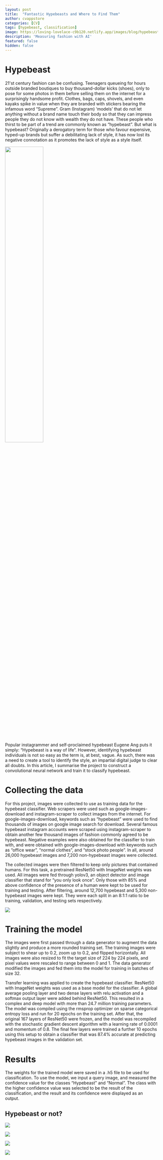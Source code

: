 ```yaml
---
layout: post
title:  "Fantastic Hypebeasts and Where to Find Them"
author: cvappstore
categories: [CV]
tags: [hypebeast, classification]
image: https://loving-lovelace-c9b120.netlify.app/images/blog/hypebeast_example5.jpeg
description: 'Measuring fashion with AI'
featured: false
hidden: false
---
```


# Hypebeast
21'st century fashion can be confusing. Teenagers queueing for hours outside branded boutiques to buy thousand-dollar kicks (shoes), only to pose for some photos in them before selling them on the internet for a surprisingly handsome profit. Clothes, bags, caps, shovels, and even kayaks spike in value when they are branded with stickers bearing the infamous word “Supreme”. Gram (Instagram) ‘models’ that do not let anything without a brand name touch their body so that they can impress people they do not know with wealth they do not have. These people who thirst to be part of a trend are commonly known as “hypebeast”. But what is hypebeast? Originally a derogatory term for those who favour expensive, hyped-up brands but suffer a debilitating lack of style, it has now lost its negative connotation as it promotes the lack of style as a style itself.

<img src="https://loving-lovelace-c9b120.netlify.com/images/blog/supreme1.png" width="50%" />


Popular instagrammer and self-proclaimed hypebeast Eugene Ang puts it simply: “Hypebeast is a way of life”. However, identifying hypebeast individuals is not so easy as the term is, at best, vague. As such, there was a need to create a tool to identify the style, an impartial digital judge to clear all doubts. In this article, I summarise the project to construct a convolutional neural network and train it to classify hypebeast.

# Collecting the data
For this project, images were collected to use as training data for the hypebeast classifier. Web scrapers were used such as google-images-download and instagram-scraper to collect images from the internet. For google-images-download, keywords such as “hypebeast” were used to find thousands of images on google image search for download. Several famous hypebeast instagram accounts were scraped using instagram-scraper to obtain another few thousand images of fashion commonly agreed to be hypebeast. Negative examples were also obtained for the classifier to train with, and were obtained with google-images-download with keywords such as “office wear”, “normal clothes”, and “stock photo people”. In all, around 26,000 hypebeast images and 7,200 non-hypebeast images were collected.

The collected images were then filtered to keep only pictures that contained humans. For this task, a pretrained ResNet50 with ImageNet weights was used. All images were fed through yolov3, an object detector and image classifier that stand for “you only look once”. Only those with 85% and above confidence of the presence of a human were kept to be used for training and testing. After filtering, around 12,700 hypebeast and 5,300 non- hypebeast images were kept. They were each split in an 8:1:1 ratio to be training, validation, and testing sets respectively.

<img src=https://loving-lovelace-c9b120.netlify.com/images/blog/hypebeast_example.jpeg />

# Training the model
The images were first passed through a data generator to augment the data slightly and produce a more rounded training set. The training images were subject to shear up to 0.2, zoom up to 0.2, and flipped horizontally. All images were also resized to fit the target size of 224 by 224 pixels, and pixel values were rescaled to range between 0 and 1. The data generator modified the images and fed them into the model for training in batches of size 32.

Transfer learning was applied to create the hypebeast classifier. ResNet50 with ImageNet weights was used as a base model for the classifier. A global average pooling layer and two dense layers with relu activation and a softmax output layer were added behind ResNet50. This resulted in a complex and deep model with more than 24.7 million training parameters. The model was compiled using the rmsprop optimizer on sparse categorical entropy loss and run for 20 epochs on the training set. After that, the original 167 layers of ResNet50 were frozen, and the model was recompiled with the stochastic gradient descent algorithm with a learning rate of 0.0001 and momentum of 0.8. The final few layers were trained a further 10 epochs using this setup to obtain a classifier that was 87.4% accurate at predicting hypebeast images in the validation set.

# Results
The weights for the trained model were saved in a .h5 file to be used for classification. To use the model, we input a query image, and measured the confidence value for the classes “Hypebeast” and “Normal”. The class with the higher confidence value was selected to be the result of the classification, and the result and its confidence were displayed as an output.

## Hypebeast or not?
![](https://loving-lovelace-c9b120.netlify.com/images/blog/hypebeast_example4.png)

![](https://loving-lovelace-c9b120.netlify.com/images/blog/hypebeast_negative2.png)

![](https://loving-lovelace-c9b120.netlify.com/images/blog/lame_cat.png)

![](https://loving-lovelace-c9b120.netlify.com/images/blog/hype_cat.png)